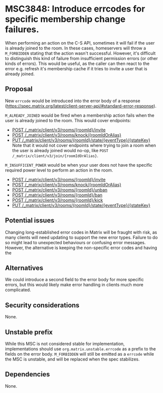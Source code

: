 # MSC3848: Introduce errcodes for specific membership change failures.

When performing an action on the C-S API, sometimes it will fail if the user is already joined to the room. In
these cases, homeservers will throw a `M_FORBIDDEN` stating that the action wasn't successful. However, it's difficult
to distinguish this kind of failure from insufficient permission errors (or other kinds of errors). This would be
useful, as the caller can then react to the error e.g. refresh it's membership cache if it tries to invite a user
that is already joined.

## Proposal

New `errcode` would be introduced into the error body of a response (https://spec.matrix.org/latest/client-server-api/#standard-error-response). 

`M_ALREADY_JOINED` would be fired when a membership action fails when the user is already joined to the room.
This would cover endpoints:
  - [POST /_matrix/client/v3/rooms/{roomId}/invite](https://spec.matrix.org/latest/client-server-api/#post_matrixclientv3roomsroomidinvite)
  - [POST /_matrix/client/v3/rooms/knock/{roomIdOrAlias}](https://spec.matrix.org/latest/client-server-api/#post_matrixclientv3knockroomidoralias)
  - [PUT  /_matrix/client/v3/rooms/{roomId}/state/{eventType}/{stateKey}](https://spec.matrix.org/latest/client-server-api/#put_matrixclientv3roomsroomidstateeventtypestatekey)
Note that it would not cover endpoints where trying to join a room when the user is already joined would no-op, like `POST /_matrix/client/v3/join/{roomIdOrAlias}`.

`M_INSUFFICENT_POWER` would be when your user does not have the specific required power level to
perform an action in the room.
  - [POST /_matrix/client/v3/rooms/{roomId}/invite](https://spec.matrix.org/latest/client-server-api/#post_matrixclientv3roomsroomidinvite)
  - [POST /_matrix/client/v3/rooms/knock/{roomIdOrAlias}](https://spec.matrix.org/latest/client-server-api/#post_matrixclientv3knockroomidoralias)
  - [POST /_matrix/client/v3/rooms/{roomId}/unban](https://spec.matrix.org/latest/client-server-api/#post_matrixclientv3roomsroomidban)
  - [POST /_matrix/client/v3/rooms/{roomId}/ban](https://spec.matrix.org/latest/client-server-api/#post_matrixclientv3roomsroomidban)
  - [POST /_matrix/client/v3/rooms/{roomId}/kick](https://spec.matrix.org/latest/client-server-api/#post_matrixclientv3roomsroomidkick)
  - [PUT  /_matrix/client/v3/rooms/{roomId}/state/{eventType}/{stateKey}](https://spec.matrix.org/latest/client-server-api/#put_matrixclientv3roomsroomidstateeventtypestatekey)


## Potential issues

Changing long-established error codes in Matrix will be fraught with risk, as many clients will need updating
to support the new error types. Failure to do so might lead to unexpected behaviours or confusing error messages.
However, the alternative is keeping the non-specific error codes and having the 

## Alternatives

We could introduce a second field to the error body for more specific errors, but this would likely make
error handling in clients much more complicated.

## Security considerations

None.

## Unstable prefix

While this MSC is not considered stable for implementation, implementations should use `org.matrix.unstable.errcode`
as a prefix to the fields on the error body. `M_FORBIDDEN` will still be emitted as a `errcode` while the
MSC is unstable, and will be replaced when the spec stabilizes.

## Dependencies

None.
